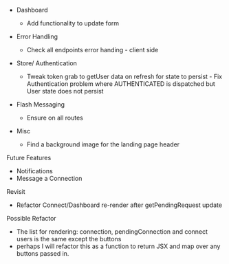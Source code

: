 - Dashboard
  - Add functionality to update form

- Error Handling
  - Check all endpoints error handing - client side

- Store/ Authentication
  - Tweak token grab to getUser data on refresh for state to persist - Fix Authentication problem where AUTHENTICATED is dispatched but User state does not persist

- Flash Messaging  
  - Ensure on all routes

- Misc
  - Find a background image for the landing page header

Future Features
- Notifications
- Message a Connection


Revisit 
- Refactor Connect/Dashboard re-render after getPendingRequest update

Possible Refactor
- The list for rendering: connection, pendingConnection and connect users is the same except the buttons
- perhaps I will refactor this as a function to return JSX and map over any buttons passed in.

